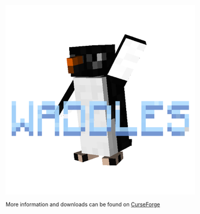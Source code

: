 ![](src/main/resources/assets/waddles/logo.png)

More information and downloads can be found on [CurseForge](https://minecraft.curseforge.com/projects/waddles)